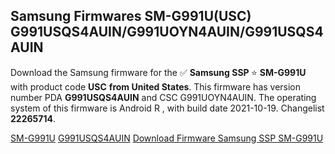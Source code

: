 <h2>Samsung Firmwares SM-G991U(USC) G991USQS4AUIN/G991UOYN4AUIN/G991USQS4AUIN</h2>
Download the Samsung firmware for the ✅ <strong>Samsung SSP </strong> ⭐ <strong>SM-G991U</strong> with product code <strong>USC</strong> <strong> from United States</strong>. This firmware has version number PDA <strong>G991USQS4AUIN</strong> and CSC G991UOYN4AUIN. The operating system of this firmware is Android R , with build date 2021-10-19. Changelist <strong>22265714</strong>.


[SM-G991U](https://samfirm.shop/samsung/model/SM-G991U)
[G991USQS4AUIN](https://samfirm.shop/samsung/pda/G991USQS4AUIN)
[Download Firmware Samsung SSP SM-G991U](https://samfirm.shop/samsung/firmware/467256)
